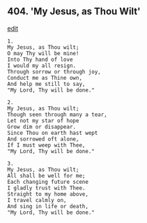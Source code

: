 
## 404.  'My Jesus, as Thou Wilt'
[edit](https://docs.google.com/document/d/1XmG5IHe1RS9HCfdPKVYTdoUy7mGrOVUe/edit?mode=html)



    1.
    My Jesus, as Thou wilt; 
    O may Thy will be mine! 
    Into Thy hand of love 
    I would my all resign. 
    Through sorrow or through joy, 
    Conduct me as Thine own, 
    And help me still to say, 
    "My Lord, Thy will be done." 

    2.
    My Jesus, as Thou wilt; 
    Though seen through many a tear, 
    Let not my star of hope 
    Grow dim or disappear. 
    Since Thou on earth hast wept 
    And sorrowed oft alone, 
    If I must weep with Thee, 
    "My Lord, Thy will be done." 

    3.
    My Jesus, as Thou wilt; 
    All shall be well for me; 
    Each changing future scene 
    I gladly trust with Thee. 
    Straight to my home above, 
    I travel calmly on, 
    And sing in life or death, 
    "My Lord, Thy will be done."
